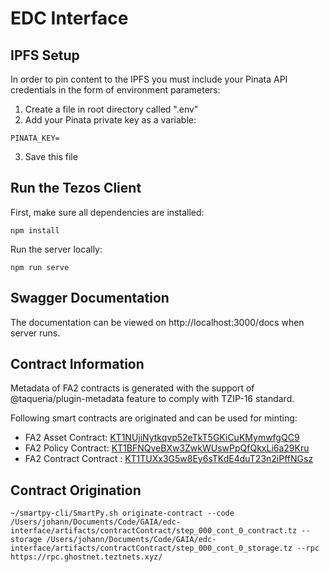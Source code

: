 # EDC Interface

## IPFS Setup

In order to pin content to the IPFS you must include your Pinata API credentials in the form of environment parameters:

1. Create a file in root directory called ".env"
2. Add your Pinata private key as a variable:

```
PINATA_KEY=
```

3. Save this file

## Run the Tezos Client

First, make sure all dependencies are installed:

```
npm install
```

Run the server locally:

```
npm run serve
```

## Swagger Documentation

The documentation can be viewed on http://localhost:3000/docs when server runs.

## Contract Information

Metadata of FA2 contracts is generated with the support of @taqueria/plugin-metadata feature to comply with TZIP-16 standard.

Following smart contracts are originated and can be used for minting:

- FA2 Asset Contract: [KT1NUjiNytkqvp52eTkT5GKiCuKMymwfgQC9](https://better-call.dev/ghostnet/KT1NUjiNytkqvp52eTkT5GKiCuKMymwfgQC9/tokens)
- FA2 Policy Contract: [KT1BFNQveBXw3ZwkWUswPpQfQkxLi6a29Kru](https://better-call.dev/ghostnet/KT1BFNQveBXw3ZwkWUswPpQfQkxLi6a29Kru/tokens)
- FA2 Contract Contract : [KT1TUXx3G5w8Ey6sTKdE4duT23n2iPffNGsz](https://better-call.dev/ghostnet/KT1TUXx3G5w8Ey6sTKdE4duT23n2iPffNGsz/tokens)

## Contract Origination

```
~/smartpy-cli/SmartPy.sh originate-contract --code /Users/johann/Documents/Code/GAIA/edc-interface/artifacts/contractContract/step_000_cont_0_contract.tz --storage /Users/johann/Documents/Code/GAIA/edc-interface/artifacts/contractContract/step_000_cont_0_storage.tz --rpc https://rpc.ghostnet.teztnets.xyz/

```
